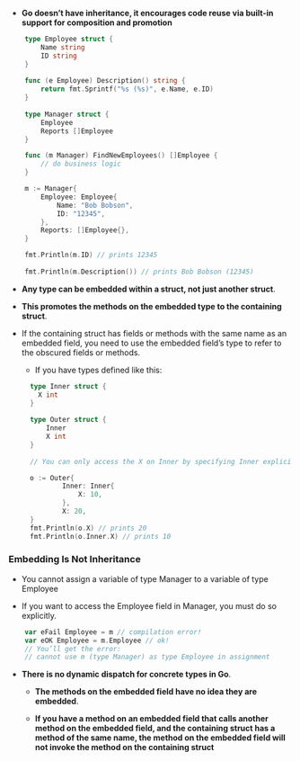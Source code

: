 - **Go doesn’t have inheritance, it encourages code reuse via built-in support for composition and promotion**

```go
    type Employee struct {
        Name string
        ID string
    }
    
    func (e Employee) Description() string {
        return fmt.Sprintf("%s (%s)", e.Name, e.ID)
    }
    
    type Manager struct {
        Employee
        Reports []Employee
    }

    func (m Manager) FindNewEmployees() []Employee {
        // do business logic
    }

    m := Manager{
        Employee: Employee{
            Name: "Bob Bobson",
            ID: "12345",
        },
        Reports: []Employee{},
    }

    fmt.Println(m.ID) // prints 12345
    
    fmt.Println(m.Description()) // prints Bob Bobson (12345)
```

- **Any type can be embedded within a struct, not just another struct**.

- **This promotes the methods on the embedded type to the containing struct**.

- If the containing struct has fields or methods with the same name as an embedded field, you need to use the embedded field’s type to refer to the obscured fields or methods. 

  - If you have types defined like this:

  ```go
    type Inner struct {
      X int
    }
    
    type Outer struct {
        Inner
        X int
    }
    
    // You can only access the X on Inner by specifying Inner explicitly:

    o := Outer{
            Inner: Inner{
                X: 10,
            },
            X: 20,
    }
    fmt.Println(o.X) // prints 20
    fmt.Println(o.Inner.X) // prints 10
  ```

### Embedding Is Not Inheritance

- You cannot assign a variable of type Manager to a variable of type Employee
  
- If you want to access the Employee field in Manager, you must do so explicitly.

```go
    var eFail Employee = m // compilation error!
    var eOK Employee = m.Employee // ok!
    // You’ll get the error:
    // cannot use m (type Manager) as type Employee in assignment
```

- **There is no dynamic dispatch for concrete types in Go**. 

  - **The methods on the embedded field have no idea they are embedded**. 

  - **If you have a method on an embedded field that calls another method on the embedded field, and the containing struct has a method of the same name, the method on the embedded field will not invoke the method on the containing struct**
